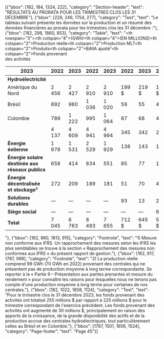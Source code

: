 [{"bbox": [182, 184, 1324, 222], "category": "Section-header", "text": "RÉSULTATS AU PRORATA POUR LES TRIMESTRES CLOS LES 31 DÉCEMBRE"}, {"bbox": [228, 246, 1754, 277], "category": "Text", "text": "Le tableau suivant présente les données sur la production et un résumé des données financières au prorata pour les trimestres clos les 31 décembre :"}, {"bbox": [182, 298, 1860, 853], "category": "Table", "text": "<table><thead><tr><th rowspan=\"3\"></th><th colspan=\"4\">(GWh)</th><th colspan=\"4\">(EN MILLIONS)</th></tr><tr><th colspan=\"2\">Production réelle</th><th colspan=\"2\">Production MLT</th><th colspan=\"2\">Produits</th><th colspan=\"2\">BAIIA ajusté¹</th><th colspan=\"2\">Fonds provenant<br>des activités</th></tr><tr><th>2023</th><th>2022</th><th>2023</th><th>2022</th><th>2023</th><th>2022</th><th>2023</th><th>2022</th><th>2023</th><th>2022</th></tr></thead><tbody><tr><td><strong>Hydroélectricité</strong></td><td></td><td></td><td></td><td></td><td></td><td></td><td></td><td></td><td></td><td></td></tr><tr><td>Amérique du Nord</td><td>2 456</td><td>2 427</td><td>2 910</td><td>2 910</td><td>199 $</td><td>219 $</td><td>121 $</td><td>131 $</td><td>55 $</td><td>87 $</td></tr><tr><td>Brésil</td><td>892</td><td>960</td><td>1 036</td><td>1 020</td><td>59</td><td>55</td><td>40</td><td>40</td><td>34</td><td>38</td></tr><tr><td>Colombie</td><td>789</td><td>1 222</td><td>995</td><td>1 064</td><td>87</td><td>68</td><td>41</td><td>58</td><td>16</td><td>33</td></tr><tr><td></td><td>4 137</td><td>4 609</td><td>4 941</td><td>4 994</td><td>345</td><td>342</td><td>202</td><td>229</td><td>105</td><td>158</td></tr><tr><td><strong>Énergie éolienne</strong></td><td>1 978</td><td>1 531</td><td>2 529</td><td>1 929</td><td>138</td><td>143</td><td>131</td><td>124</td><td>103</td><td>97</td></tr><tr><td><strong>Énergie solaire destinée aux réseaux publics</strong></td><td>658</td><td>414</td><td>834</td><td>551</td><td>85</td><td>77</td><td>121</td><td>54</td><td>93</td><td>29</td></tr><tr><td><strong>Énergie décentralisée et stockage²</strong></td><td>272</td><td>209</td><td>189</td><td>181</td><td>51</td><td>70</td><td>42</td><td>48</td><td>26</td><td>35</td></tr><tr><td><strong>Solutions durables</strong></td><td>—</td><td>—</td><td>—</td><td>—</td><td>93</td><td>13</td><td>28</td><td>2</td><td>22</td><td>1</td></tr><tr><td><strong>Siège social</strong></td><td>—</td><td>—</td><td>—</td><td>—</td><td>—</td><td>—</td><td>6</td><td>4</td><td>(94)</td><td>(95)</td></tr><tr><td><strong>Total</strong></td><td>7 045</td><td>6 763</td><td>8 493</td><td>7 655</td><td>712 $</td><td>645 $</td><td>530 $</td><td>461 $</td><td>255 $</td><td>225 $</td></tr></tbody></table>"}, {"bbox": [182, 860, 1813, 915], "category": "Footnote", "text": "1) Mesure non conforme aux IFRS. Un rapprochement des mesures selon les IFRS les plus semblables se trouve à la section « Rapprochement des mesures non conformes aux IFRS » du présent rapport de gestion."}, {"bbox": [182, 917, 1787, 999], "category": "Footnote", "text": "2) La production réelle comprend 99 GWh (70 GWh en 2022) provenant des centrales qui ne présentent pas de production moyenne à long terme correspondante. Se reporter à la « Partie 9 – Présentation aux parties prenantes et mesure du rendement » pour connaître les raisons pour lesquelles nous ne tenons pas compte d'une production moyenne à long terme pour certaines de nos centrales."}, {"bbox": [182, 1022, 1858, 1124], "category": "Text", "text": "Pour le trimestre clos le 31 décembre 2023, les fonds provenant des activités ont totalisé 255 millions $ par rapport à 225 millions $ pour le trimestre correspondant de l'exercice précédent. Les fonds provenant des activités ont augmenté de 30 millions $, principalement en raison des apports de la croissance, de la grande disponibilité des actifs et de la production accrue des centrales hydroélectriques, tout particulièrement celles au Brésil et en Colombie."}, {"bbox": [1787, 1501, 1856, 1524], "category": "Page-footer", "text": "Page 45"}]
